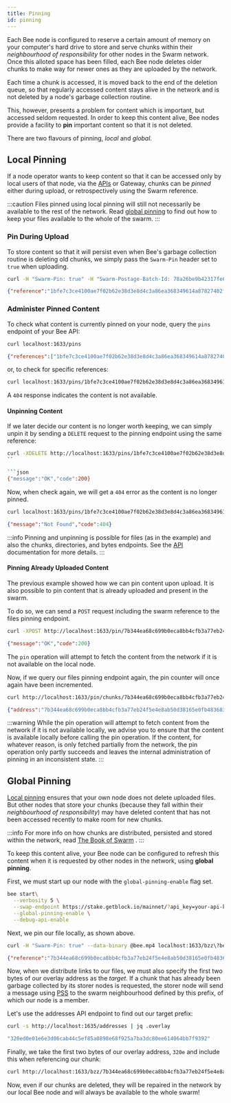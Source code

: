 ```yaml
---
title: Pinning
id: pinning
---
```


Each Bee node is configured to reserve a certain amount of memory on your computer's hard drive to store and serve chunks within their *neighbourhood of responsibility* for other nodes in the Swarm network. Once this alloted space has been filled, each Bee node deletes older chunks to make way for newer ones as they are uploaded by the network.

Each time a chunk is accessed, it is moved back to the end of the deletion queue, so that regularly accessed content stays alive in the network and is not deleted by a node's garbage collection routine.

This, however, presents a problem for content which is important, but accessed seldom requested. In order to keep this content alive, Bee nodes provide a facility to **pin** important content so that it is not deleted.

There are two flavours of pinning, *local* and *global*.

## Local Pinning

If a node operator wants to keep content so that it can be accessed only by local users of that node, via the [APIs](/docs/api-reference/api-reference) or Gateway, chunks can be *pinned* either during upload, or retrospectively using the Swarm reference.

:::caution
Files pinned using local pinning will still not necessarily be available to the rest of the network. Read [global pinning](/docs/access-the-swarm/pinning#global-pinning) to find out how to keep your files available to the whole of the swarm.
:::

### Pin During Upload

To store content so that it will persist even when Bee's garbage collection routine is deleting old chunks, we simply pass the `Swarm-Pin` header set to `true` when uploading.

```bash
curl -H "Swarm-Pin: true" -H "Swarm-Postage-Batch-Id: 78a26be9b42317fe6f0cbea3e47cbd0cf34f533db4e9c91cf92be40eb2968264"  --data-binary @bee.mp4 localhost:1633/bzz\?bee.mp4
```

```json
{"reference":"1bfe7c3ce4100ae7f02b62e38d3e8d4c3a86ea368349614a87827402f20cbb30"}
```

### Administer Pinned Content

To check what content is currently pinned on your node, query the `pins` endpoint of your Bee API:

```bash
curl localhost:1633/pins
```

```json
{"references":["1bfe7c3ce4100ae7f02b62e38d3e8d4c3a86ea368349614a87827402f20cbb30"]}
```

or, to check for specific references:

```bash
curl localhost:1633/pins/1bfe7c3ce4100ae7f02b62e38d3e8d4c3a86ea368349614a87827402f20cbb30
```

A `404` response indicates the content is not available.

#### Unpinning Content

If we later decide our content is no longer worth keeping, we can simply unpin it by sending a `DELETE` request to the pinning endpoint using the same reference:

```bash
curl -XDELETE http://localhost:1633/pins/1bfe7c3ce4100ae7f02b62e38d3e8d4c3a86ea368349614a87827402f20cbb30
``

```json
{"message":"OK","code":200}
```

Now, when check again, we will get a `404` error as the content is no longer pinned.

```bash
curl localhost:1633/pins/1bfe7c3ce4100ae7f02b62e38d3e8d4c3a86ea368349614a87827402f20cbb30
```

```json
{"message":"Not Found","code":404}
```

:::info
Pinning and unpinning is possible for files (as in the example) and also the chunks, directories, and bytes endpoints. See the [API](/docs/api-reference/api-reference) documentation for more details.
:::

#### Pinning Already Uploaded Content
The previous example showed how we can pin content upon upload. It is also possible to pin content that is already uploaded and present in the swarm.

To do so, we can send a `POST` request including the swarm reference to the files pinning endpoint.

```bash
curl -XPOST http://localhost:1633/pin/7b344ea68c699b0eca8bb4cfb3a77eb24f5e4e8ab50d38165e0fb48368350e8f
```

```json
{"message":"OK","code":200}
```

The `pin` operation will attempt to fetch the content from the network if it is not available on the local node. 

Now, if we query our files pinning endpoint again, the pin counter will once again have been incremented.

```bash
curl http://localhost:1633/pin/chunks/7b344ea68c699b0eca8bb4cfb3a77eb24f5e4e8ab50d38165e0fb48368350e8f
```

```json
{"address":"7b344ea68c699b0eca8bb4cfb3a77eb24f5e4e8ab50d38165e0fb48368350e8f","pinCounter":1}
```

:::warning
While the pin operation will attempt to fetch content from the network if it is not available locally, we advise you to ensure that the content is available locally before calling the pin operation. If the content, for whatever reason, is only fetched partially from the network, the pin operation only partly succeeds and leaves the internal administration of pinning in an inconsistent state.
:::

## Global Pinning

[Local pinning](/docs/access-the-swarm/pinning#local-pinning) ensures that your own node does not delete uploaded files. But other nodes that store your
chunks (because they fall within their *neighbourhood of responsibility*) may have deleted content that has not been accessed recently to make room for new chunks.

:::info
For more info on how chunks are distributed, persisted and stored within the network, read
<a href="/the-book-of-swarm.pdf" target="_blank" rel="noopener noreferrer">The Book of Swarm</a> .
:::

To keep this content alive, your Bee node can be configured to refresh this content when it is requested by other nodes in the network, using **global pinning**.

First, we must start up our node with the `global-pinning-enable` flag set.

```bash
bee start\
  --verbosity 5 \
  --swap-endpoint https://stake.getblock.io/mainnet/?api_key=your-api-key \
  --global-pinning-enable \
  --debug-api-enable
```

Next, we pin our file locally, as shown above.

```bash
curl -H "Swarm-Pin: true" --data-binary @bee.mp4 localhost:1633/bzz\?bee.mp4
```

```json
{"reference":"7b344ea68c699b0eca8bb4cfb3a77eb24f5e4e8ab50d38165e0fb48368350e8f"}
```

Now, when we distribute links to our files, we must also specify the
first two bytes of our overlay address as the *target*. If a chunk
that has already been garbage collected by its storer nodes is
requested, the storer node will send a message using
[PSS](/docs/dapps-on-swarm/pss) to the swarm neighbourhood defined by
this prefix, of which our node is a member.

Let's use the addresses API endpoint to find out our target prefix:

```bash
curl -s http://localhost:1635/addresses | jq .overlay
```

```bash
"320ed0e01e6e3d06cab44c5ef85a0898e68f925a7ba3dc80ee614064bb7f9392"
```

Finally, we take the first two bytes of our overlay address, `320e` and include this when referencing our chunk:

```bash
curl http://localhost:1633/bzz/7b344ea68c699b0eca8bb4cfb3a77eb24f5e4e8ab50d38165e0fb48368350e8f?targets=320e
```

Now, even if our chunks are deleted, they will be repaired in the
network by our local Bee node and will always be available to the
whole swarm!
